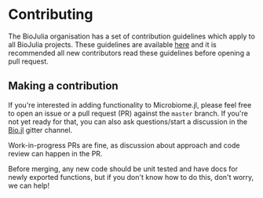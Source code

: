 # Contributing

The BioJulia organisation has a set of contribution guidelines which apply to
all BioJulia projects. These guidelines are available [here][1] and it is
recommended all new contributors read these guidelines before opening a pull
request.

[1]: http://biojulia.github.io/Contributing/latest

## Making a contribution

If you're interested in adding functionality to Microbiome.jl, please feel free
to open an issue or a pull request (PR) against the `master` branch. If you're
not yet ready for that, you can also ask questions/start a discussion in the
[Bio.jl][2] gitter channel. 

[2]: https://gitter.im/BioJulia/Bio.jl

Work-in-progress PRs are fine, as discussion about approach and code review
can happen in the PR.

Before merging, any new code should be unit tested and have docs for newly
exported functions, but if you don't know how to do this, don't worry, we can
help!
